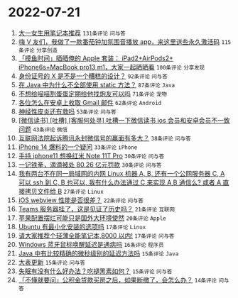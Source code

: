# 2022-07-21

1. [大一女生用笔记本推荐](https://www.v2ex.com/t/867698) `131条评论` `问与答`
1. [嗨 V 友们，我做了一款番茄钟加氛围音播放 app，来这里送些永久激活码](https://www.v2ex.com/t/867753) `115条评论` `分享创造`
1. [「摸鱼时间」晒晒俺的 Apple 套装： iPad2+AirPods2+ iPhone6s+MacBook pro13 m1，大家一起晒晒看](https://www.v2ex.com/t/867677) `100条评论` `分享发现`
1. [身份证号的 X 是不是一个糟糕的设计？](https://www.v2ex.com/t/867724) `92条评论` `问与答`
1. [在 Java 中为什么不全部使用 static 方法？](https://www.v2ex.com/t/867705) `87条评论` `Java`
1. [不想给喵喵割蛋蛋定期给他找炮友可以吗](https://www.v2ex.com/t/867735) `71条评论` `宠物`
1. [各位怎么在安卓上收取 Gmail 邮件](https://www.v2ex.com/t/867696) `62条评论` `Android`
1. [神经性皮炎还有救吗](https://www.v2ex.com/t/867682) `53条评论` `问与答`
1. [[微信读书] [吐槽] [客服何处寻] 吐槽一下微信读书 ios 会员和安卓会员不一致问题](https://www.v2ex.com/t/867681) `43条评论` `微信`
1. [互联网法院起诉腾讯永封微信号的赢面有多大？](https://www.v2ex.com/t/867837) `38条评论` `问与答`
1. [iPhone 14 爆料的一个疑问](https://www.v2ex.com/t/867846) `33条评论` `iPhone`
1. [手持 iphone11 想换红米 Note 11T Pro](https://www.v2ex.com/t/867792) `30条评论` `问与答`
1. [一记铁拳，滴滴被处 80.26 亿元罚款](https://www.v2ex.com/t/867736) `30条评论` `问与答`
1. [我有两台不在同一局域网的内网 Linux 机器 A, B, 还有一个公网服务器 C, A 可以 ssh 到 C, B 也可以, 我有什么办法通过 C 来实现 A B 通信么? 或者 A 直接拷贝文件给 B](https://www.v2ex.com/t/867836) `27条评论` `Linux`
1. [iOS webview 性能是否很差？](https://www.v2ex.com/t/867733) `22条评论` `问与答`
1. [Teams 服务器挂了，这是见证了历史吗？](https://www.v2ex.com/t/867684) `21条评论` `互联网`
1. [苹果配置摆烂可能只是国外大环境使然](https://www.v2ex.com/t/867725) `20条评论` `Apple`
1. [Ubuntu 有最小化安装的选项吗](https://www.v2ex.com/t/867825) `17条评论` `Linux`
1. [请大家推荐个轻薄全能笔记本,8000 以内!](https://www.v2ex.com/t/867669) `17条评论` `问与答`
1. [Windows 蓝牙鼠标唤醒延迟是通病吗](https://www.v2ex.com/t/867683) `16条评论` `程序员`
1. [Java 中有比较精确的微秒级别的延迟方法吗](https://www.v2ex.com/t/867823) `15条评论` `Java`
1. [大表更新](https://www.v2ex.com/t/867798) `15条评论` `问与答`
1. [失眠有没有什么好办法？吃褪黑素如何？](https://www.v2ex.com/t/867760) `15条评论` `问与答`
1. [「不懂就要问」公积金贷款买房之后，如果断缴了，会怎么办？](https://www.v2ex.com/t/867755) `14条评论` `问与答`
